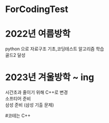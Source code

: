 # ForCodingTest
# 2022년 여름방학 
python 으로 자료구조 기초,코딩테스트 알고리즘 학습 <br>
골드2 달성 <br>

# 2023년 겨울방학 ~ ing
시간초과 줄이기 위해 C++로 변경 <br>
소프티어 준비 <br>
삼성 준비 (삼성 기출 문제) <br>

#코테는 C++
